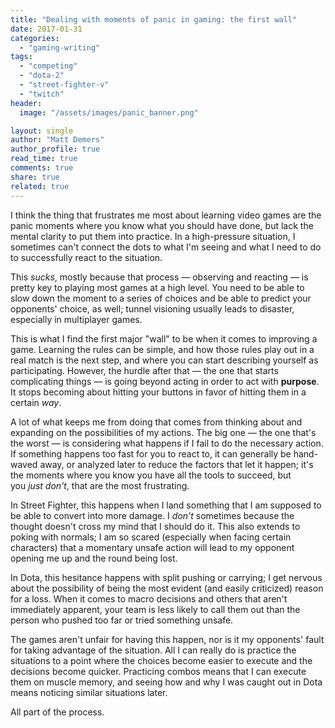 ```yaml
---
title: "Dealing with moments of panic in gaming: the first wall"
date: 2017-01-31
categories: 
  - "gaming-writing"
tags: 
  - "competing"
  - "dota-2"
  - "street-fighter-v"
  - "twitch"
header:
  image: "/assets/images/panic_banner.png"

layout: single
author: "Matt Demers"
author_profile: true
read_time: true
comments: true
share: true
related: true
---
```


I think the thing that frustrates me most about learning video games are the panic moments where you know what you should have done, but lack the mental clarity to put them into practice. In a high-pressure situation, I sometimes can't connect the dots to what I'm seeing and what I need to do to successfully react to the situation.

This _sucks_, mostly because that process — observing and reacting — is pretty key to playing most games at a high level. You need to be able to slow down the moment to a series of choices and be able to predict your opponents' choice, as well; tunnel visioning usually leads to disaster, especially in multiplayer games.

This is what I find the first major "wall" to be when it comes to improving a game. Learning the rules can be simple, and how those rules play out in a real match is the next step, and where you can start describing yourself as participating. However, the hurdle after that — the one that starts complicating things — is going beyond acting in order to act with **purpose**. It stops becoming about hitting your buttons in favor of hitting them in a certain _way_.

A lot of what keeps me from doing that comes from thinking about and expanding on the possibilities of my actions. The big one — the one that's the worst — is considering what happens if I fail to do the necessary action. If something happens too fast for you to react to, it can generally be hand-waved away, or analyzed later to reduce the factors that let it happen; it's the moments where you know you have all the tools to succeed, but you _just don't_, that are the most frustrating.

In Street Fighter, this happens when I land something that I am supposed to be able to convert into more damage. I _don't_ sometimes because the thought doesn't cross my mind that I should do it. This also extends to poking with normals; I am so scared (especially when facing certain characters) that a momentary unsafe action will lead to my opponent opening me up and the round being lost.

In Dota, this hesitance happens with split pushing or carrying; I get nervous about the possibility of being the most evident (and easily criticized) reason for a loss. When it comes to macro decisions and others that aren't immediately apparent, your team is less likely to call them out than the person who pushed too far or tried something unsafe.

The games aren't unfair for having this happen, nor is it my opponents' fault for taking advantage of the situation. All I can really do is practice the situations to a point where the choices become easier to execute and the decisions become quicker. Practicing combos means that I can execute them on muscle memory, and seeing how and why I was caught out in Dota means noticing similar situations later.

All part of the process.
